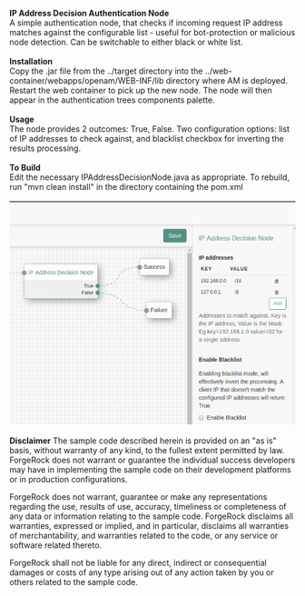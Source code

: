 <b>IP Address Decision Authentication Node</b>
<br/>
A simple authentication node, that checks if incoming request IP address matches against the configurable list - useful for bot-protection or malicious node detection.  Can be switchable to either black or white list.
<br/>
<br/>
<b>Installation</b>
<br/>
Copy the .jar file from the ../target directory into the ../web-container/webapps/openam/WEB-INF/lib directory where AM is deployed.  Restart the web container to pick up the new node.  The node will then appear in the authentication trees components palette.
<br/>
<br/>
<b>Usage</b>
<br/>
The node provides 2 outcomes: True, False. Two configuration options: list of IP addresses to check against, and blacklist checkbox for inverting the results processing.
<br/>
<br/>
<b>To Build</b>
<br/>
Edit the necessary IPAddressDecisionNode.java as appropriate.  To rebuild, run "mvn clean install" in the directory containing the pom.xml
<br/>
<br/>
![ScreenShot](./ip-address-decision.png)
<br/>
<br/>
<b>Disclaimer</b>
The sample code described herein is provided on an "as is" basis, without warranty of any kind, to the fullest extent permitted by law. ForgeRock does not warrant or guarantee the individual success developers may have in implementing the sample code on their development platforms or in production configurations.

ForgeRock does not warrant, guarantee or make any representations regarding the use, results of use, accuracy, timeliness or completeness of any data or information relating to the sample code. ForgeRock disclaims all warranties, expressed or implied, and in particular, disclaims all warranties of merchantability, and warranties related to the code, or any service or software related thereto.

ForgeRock shall not be liable for any direct, indirect or consequential damages or costs of any type arising out of any action taken by you or others related to the sample code.